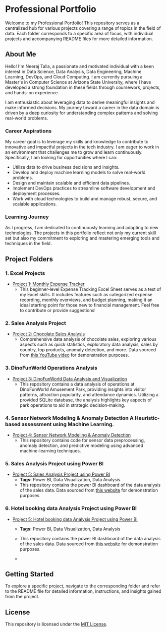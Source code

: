 # Professional Portfolio

Welcome to my Professional Portfolio! This repository serves as a centralized hub for various projects covering a range of topics in the field of data. Each folder corresponds to a specific area of focus, with individual projects and accompanying README files for more detailed information.

## About Me

Hello! I'm Neeraj Talla, a passionate and motivated individual with a keen interest in Data Science, Data Analysis, Data Engineering, Machine Learning, DevOps, and Cloud Computing. I am currently pursuing a Master's in Computer Science at Arizona State University, where I have developed a strong foundation in these fields through coursework, projects, and hands-on experience.

I am enthusiastic about leveraging data to derive meaningful insights and make informed decisions. My journey toward a career in the data domain is driven by a deep curiosity for understanding complex patterns and solving real-world problems.


### Career Aspirations

My career goal is to leverage my skills and knowledge to contribute to innovative and impactful projects in the tech industry. I am eager to work in an environment that challenges me to grow and learn continuously. Specifically, I am looking for opportunities where I can:

- Utilize data to drive business decisions and insights.
- Develop and deploy machine learning models to solve real-world problems.
- Design and maintain scalable and efficient data pipelines.
- Implement DevOps practices to streamline software development and deployment processes.
- Work with cloud technologies to build and manage robust, secure, and scalable applications.

### Learning Journey

As I progress, I am dedicated to continuously learning and adapting to new technologies. The projects in this portfolio reflect not only my current skill set but also my commitment to exploring and mastering emerging tools and techniques in the field.

## Project Folders

### 1. Excel Projects
- [Project 1: Monthly Expense Tracker](https://github.com/Tallaneeraj/Data-Science-Portfolio/blob/main/Monthly%20Expense%20Tracker/README.md)
  - This beginner-level Expense Tracking Excel Sheet serves as a test of my Excel skills. It includes features such as categorized expense recording, monthly overviews, and budget planning, making it an ideal starting point for those new to financial management. Feel free to contribute or provide suggestions!

### 2. Sales Analysis Project
- [Project 2: Chocolate Sales Analysis](https://github.com/Tallaneeraj/Data-Science-Portfolio/tree/main/Sales%20Data%20Analysis%20-%20Chocolate%20Sales)
  - Comprehensive data analysis of chocolate sales, exploring various aspects such as quick statistics, exploratory data analysis, sales by country, top products, anomaly detection, and more. Data sourced from [this YouTube video](https://youtu.be/v2oNWja7M2E?feature=shared) for demonstration purposes.

### 3. DinoFunWorld Operations Analysis
- [Project 3: DinoFunWorld Data Analysis and Visualization](https://github.com/Tallaneeraj/Data-Science-Portfolio/tree/main/Dino%20World%20Data%20Analysis)
  - This repository contains a data analysis of operations at DinoFunWorld Amusement Park, providing insights into visitor patterns, attraction popularity, and attendance dynamics. Utilizing a provided SQLite database, the analysis highlights key aspects of park operations to aid in strategic decision-making.
 
### 4. Sensor Network Modeling & Anomaly Detection A Heuristic-based assessment using Machine Learning.
- [Project 4: Sensor Network Modeling & Anomaly Detection](https://github.com/Tallaneeraj/Data-Science-Portfolio/tree/main/Sensor%20Data%20ML)
  - This repository contains code for sensor data preprocessing, anomaly detection, and predictive modeling using advanced machine-learning techniques.

### 5. Sales Analysis Project using Power BI
- [Project 5: Sales Analysis Project using Power BI](https://github.com/Tallaneeraj/Portfolio/tree/main/Sales%20Data%20Analysis%20using%20Power%20BI)
  - **Tags:** Power BI, Data Visualization, Data Analysis
  - This repository contains the power BI dashboard of the data analysis of the sales data. Data sourced from [this website](https://codebasics.io/) for demonstration purposes.

### 6. Hotel booking data Analysis Project using Power BI
- [Project 5:  Hotel booking data Analysis Project using Power BI](https://github.com/Tallaneeraj/Portfolio/tree/main/Hotel%20Data%20Analysis%20using%20Power%20BI)
  - **Tags:** Power BI, Data Visualization, Data Analysis
  - This repository contains the power BI dashboard of the data analysis of the sales data. Data sourced from [this website](https://codebasics.io/) for demonstration purposes.
 
  - 
## Getting Started

To explore a specific project, navigate to the corresponding folder and refer to the README file for detailed information, instructions, and insights gained from the project.

## License

This repository is licensed under the [MIT License](LICENSE).
